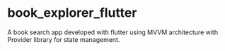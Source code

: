 # book_explorer_flutter
A book search app developed with flutter using MVVM architecture with Provider library for state management.
